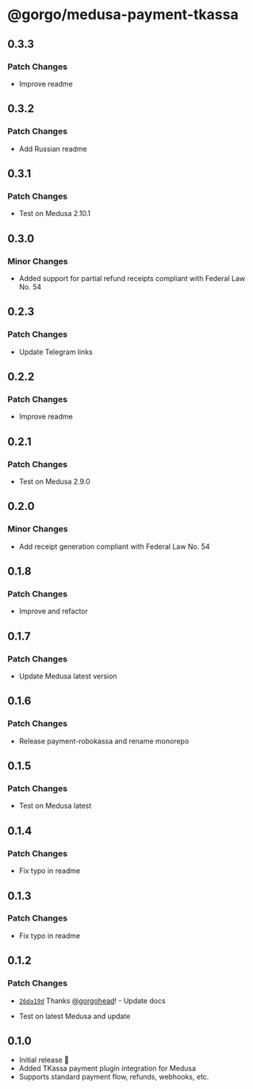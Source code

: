 # @gorgo/medusa-payment-tkassa

## 0.3.3

### Patch Changes

- Improve readme

## 0.3.2

### Patch Changes

- Add Russian readme

## 0.3.1

### Patch Changes

- Test on Medusa 2.10.1

## 0.3.0

### Minor Changes

- Added support for partial refund receipts compliant with Federal Law No. 54

## 0.2.3

### Patch Changes

- Update Telegram links

## 0.2.2

### Patch Changes

- Improve readme

## 0.2.1

### Patch Changes

- Test on Medusa 2.9.0

## 0.2.0

### Minor Changes

- Add receipt generation compliant with Federal Law No. 54

## 0.1.8

### Patch Changes

- Improve and refactor

## 0.1.7

### Patch Changes

- Update Medusa latest version

## 0.1.6

### Patch Changes

- Release payment-robokassa and rename monorepo

## 0.1.5

### Patch Changes

- Test on Medusa latest

## 0.1.4

### Patch Changes

- Fix typo in readme

## 0.1.3

### Patch Changes

- Fix typo in readme

## 0.1.2

### Patch Changes

- [`26da19d`](https://github.com/gorgojs/medusa-plugins/commit/26da19daf9d49c08d5faf1fa727f19924d1d024b) Thanks [@gorgohead](https://github.com/gorgohead)! - Update docs

- Test on latest Medusa and update

## 0.1.0

- Initial release 🎉
- Added TKassa payment plugin integration for Medusa
- Supports standard payment flow, refunds, webhooks, etc.

